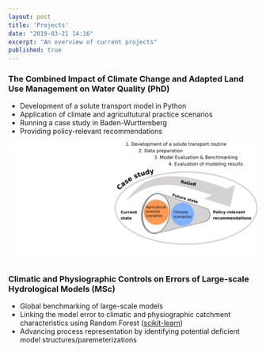 ```yaml
---
layout: post
title: 'Projects'
date: "2019-03-21 14:16"
excerpt: "An overview of current projects"
published: true
---
```

### The Combined Impact of Climate Change and Adapted Land Use Management on Water Quality (PhD)
- Development of a solute transport model in Python
- Application of climate and agricultutural practice scenarios
- Running a case study in Baden-Wurttemberg
- Providing policy-relevant recommendations

![Graphical Abstract](/img/graphical_abstract.png)

### Climatic and Physiographic Controls on Errors of Large-scale Hydrological Models (MSc)
- Global benchmarking of large-scale models
- Linking the model error to climatic and physiographic catchment characteristics using Random Forest ([scikit-learn](https://scikit-learn.org/stable/))
- Advancing process representation by identifying potential deficient model structures/paremeterizations

